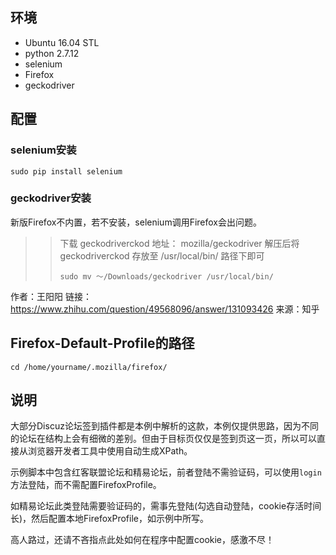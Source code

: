 ## 环境

* Ubuntu 16.04 STL
* python 2.7.12
* selenium
* Firefox
* geckodriver

## 配置

### selenium安装

```
sudo pip install selenium
```

### geckodriver安装

新版Firefox不内置，若不安装，selenium调用Firefox会出问题。

>>
>>下载 geckodriverckod 地址： mozilla/geckodriver
>>解压后将geckodriverckod 存放至 /usr/local/bin/ 路径下即可
>>```
>>sudo mv ～/Downloads/geckodriver /usr/local/bin/
>>```

作者：王阳阳
链接：https://www.zhihu.com/question/49568096/answer/131093426
来源：知乎

## Firefox-Default-Profile的路径

```
cd /home/yourname/.mozilla/firefox/
```

## 说明

大部分Discuz论坛签到插件都是本例中解析的这款，本例仅提供思路，因为不同的论坛在结构上会有细微的差别。但由于目标页仅仅是签到页这一页，所以可以直接从浏览器开发者工具中使用自动生成XPath。

示例脚本中包含红客联盟论坛和精易论坛，前者登陆不需验证码，可以使用`login`方法登陆，而不需配置FirefoxProfile。

如精易论坛此类登陆需要验证码的，需事先登陆(勾选自动登陆，cookie存活时间长)，然后配置本地FirefoxProfile，如示例中所写。

高人路过，还请不吝指点此处如何在程序中配置cookie，感激不尽！

